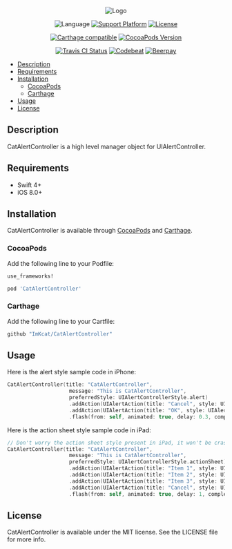 <p align="center">
	<img src="https://github.com/ImKcat/CatAlertController/raw/master/CatAlertController-Logo.png" alt="Logo">
</p>

<p align="center">
	<img src="https://img.shields.io/badge/Language-swift4-EF5138.svg?style=flat" alt="Language">
	<a href="http://cocoapods.org/pods/CatAlertController"><img src="https://img.shields.io/cocoapods/p/CatAlertController.svg?style=flat" alt="Support Platform"></a>
	<a href="http://cocoapods.org/pods/CatAlertController"><img src="https://img.shields.io/cocoapods/l/CatAlertController.svg?style=flat" alt="License"></a>
</p>

<p align="center">
	<a href="https://github.com/Carthage/Carthage"><img src="https://img.shields.io/badge/Carthage-compatible-4BC51D.svg?style=flat" alt="Carthage compatible"></a>
	<a href="http://cocoapods.org/pods/CatAlertController"><img src="https://img.shields.io/cocoapods/v/CatAlertController.svg?style=flat" alt="CocoaPods Version"></a>
</p>

<p align="center">
	<a href="https://travis-ci.org/ImKcat/CatAlertController"><img src="http://img.shields.io/travis/ImKcat/CatAlertController.svg?style=flat" alt="Travis CI Status"></a>
	<a href="https://codebeat.co/projects/github-com-imkcat-catalertcontroller-master"><img src="https://codebeat.co/badges/98f6b5c0-d53e-4e1d-836c-7b083e1368a4" alt="Codebeat"></a>
	<a href="https://beerpay.io/ImKcat/CatAlertController"><img src="https://beerpay.io/ImKcat/CatAlertController/badge.svg?style=flat" alt="Beerpay"></a>
</p>

- [Description](#description)
- [Requirements](#requirements)
- [Installation](#installation)
    - [CocoaPods](#cocoapods)
    - [Carthage](#carthage)
- [Usage](#usage)
- [License](#license)

## Description

CatAlertController is a high level manager object for UIAlertController.


## Requirements

- Swift 4+
- iOS 8.0+


## Installation

CatAlertController is available through [CocoaPods](http://cocoapods.org) and [Carthage](https://github.com/Carthage/Carthage).


### CocoaPods

Add the following line to your Podfile:

```ruby
use_frameworks!

pod 'CatAlertController'
```


### Carthage

Add the following line to your Cartfile:

```ruby
github "ImKcat/CatAlertController"
```


## Usage

Here is the alert style sample code in iPhone:

```swift
CatAlertController(title: "CatAlertController", 
                    message: "This is CatAlertController", 
                    preferredStyle: UIAlertControllerStyle.alert)
                    .addAction(UIAlertAction(title: "Cancel", style: UIAlertActionStyle.cancel, handler: nil))
                    .addAction(UIAlertAction(title: "OK", style: UIAlertActionStyle.default, handler: nil))
                    .flash(from: self, animated: true, delay: 0.3, completion: nil)
```

Here is the action sheet style sample code in iPad:

```swift
// Don't worry the action sheet style present in iPad, it won't be crash, take it easy :)
CatAlertController(title: "CatAlertController", 
                    message: "This is CatAlertController", 
                    preferredStyle: UIAlertControllerStyle.actionSheet)
                    .addAction(UIAlertAction(title: "Item 1", style: UIAlertActionStyle.default, handler: nil))
                    .addAction(UIAlertAction(title: "Item 2", style: UIAlertActionStyle.default, handler: nil))
                    .addAction(UIAlertAction(title: "Item 3", style: UIAlertActionStyle.default, handler: nil))
                    .addAction(UIAlertAction(title: "Cancel", style: UIAlertActionStyle.cancel, handler: nil))
                    .flash(from: self, animated: true, delay: 1, completion: nil)
```

## License

CatAlertController is available under the MIT license. See the LICENSE file for more info.